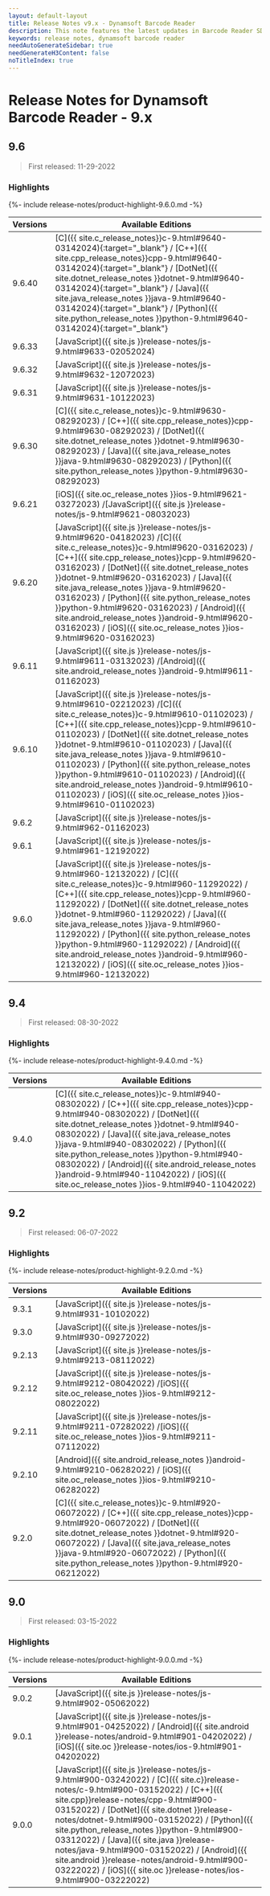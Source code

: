 ```yaml
---
layout: default-layout
title: Release Notes v9.x - Dynamsoft Barcode Reader
description: This note features the latest updates in Barcode Reader SDK version 9.x. New features were added along with various APIs deprecated, removed, and removed.
keywords: release notes, dynamsoft barcode reader
needAutoGenerateSidebar: true
needGenerateH3Content: false
noTitleIndex: true
---
```


# Release Notes for Dynamsoft Barcode Reader - 9.x

## 9.6

> First released: 11-29-2022

### Highlights

{%- include release-notes/product-highlight-9.6.0.md -%}

| Versions | Available Editions |
| -------- | ------------------ |
| 9.6.40 | [C]({{ site.c_release_notes}}c-9.html#9640-03142024){:target="_blank"} / [C++]({{ site.cpp_release_notes}}cpp-9.html#9640-03142024){:target="_blank"} / [DotNet]({{ site.dotnet_release_notes }}dotnet-9.html#9640-03142024){:target="_blank"} / [Java]({{ site.java_release_notes }}java-9.html#9640-03142024){:target="_blank"} / [Python]({{ site.python_release_notes }}python-9.html#9640-03142024){:target="_blank"} |
| 9.6.33 | [JavaScript]({{ site.js }}release-notes/js-9.html#9633-02052024) |
| 9.6.32 | [JavaScript]({{ site.js }}release-notes/js-9.html#9632-12072023) |
| 9.6.31 | [JavaScript]({{ site.js }}release-notes/js-9.html#9631-10122023) |
| 9.6.30 | [C]({{ site.c_release_notes}}c-9.html#9630-08292023) / [C++]({{ site.cpp_release_notes}}cpp-9.html#9630-08292023) / [DotNet]({{ site.dotnet_release_notes }}dotnet-9.html#9630-08292023) / [Java]({{ site.java_release_notes }}java-9.html#9630-08292023) / [Python]({{ site.python_release_notes }}python-9.html#9630-08292023) |
| 9.6.21 | [iOS]({{ site.oc_release_notes }}ios-9.html#9621-03272023) /[JavaScript]({{ site.js }}release-notes/js-9.html#9621-08032023) |
| 9.6.20 | [JavaScript]({{ site.js }}release-notes/js-9.html#9620-04182023) /[C]({{ site.c_release_notes}}c-9.html#9620-03162023) / [C++]({{ site.cpp_release_notes}}cpp-9.html#9620-03162023) / [DotNet]({{ site.dotnet_release_notes }}dotnet-9.html#9620-03162023) / [Java]({{ site.java_release_notes }}java-9.html#9620-03162023) / [Python]({{ site.python_release_notes }}python-9.html#9620-03162023) / [Android]({{ site.android_release_notes }}android-9.html#9620-03162023) / [iOS]({{ site.oc_release_notes }}ios-9.html#9620-03162023) |
| 9.6.11 | [JavaScript]({{ site.js }}release-notes/js-9.html#9611-03132023) /[Android]({{ site.android_release_notes }}android-9.html#9611-01162023) |
| 9.6.10 | [JavaScript]({{ site.js }}release-notes/js-9.html#9610-02212023) /[C]({{ site.c_release_notes}}c-9.html#9610-01102023) / [C++]({{ site.cpp_release_notes}}cpp-9.html#9610-01102023) / [DotNet]({{ site.dotnet_release_notes }}dotnet-9.html#9610-01102023) / [Java]({{ site.java_release_notes }}java-9.html#9610-01102023) / [Python]({{ site.python_release_notes }}python-9.html#9610-01102023) / [Android]({{ site.android_release_notes }}android-9.html#9610-01102023) / [iOS]({{ site.oc_release_notes }}ios-9.html#9610-01102023) |
| 9.6.2 | [JavaScript]({{ site.js }}release-notes/js-9.html#962-01162023) |
| 9.6.1 | [JavaScript]({{ site.js }}release-notes/js-9.html#961-12192022) |
| 9.6.0 | [JavaScript]({{ site.js }}release-notes/js-9.html#960-12132022) / [C]({{ site.c_release_notes}}c-9.html#960-11292022) / [C++]({{ site.cpp_release_notes}}cpp-9.html#960-11292022) / [DotNet]({{ site.dotnet_release_notes }}dotnet-9.html#960-11292022) / [Java]({{ site.java_release_notes }}java-9.html#960-11292022) / [Python]({{ site.python_release_notes }}python-9.html#960-11292022) / [Android]({{ site.android_release_notes }}android-9.html#960-12132022) / [iOS]({{ site.oc_release_notes }}ios-9.html#960-12132022) |

## 9.4

> First released: 08-30-2022

### Highlights

{%- include release-notes/product-highlight-9.4.0.md -%}

| Versions | Available Editions |
| -------- | ------------------ |
| 9.4.0 | [C]({{ site.c_release_notes}}c-9.html#940-08302022) / [C++]({{ site.cpp_release_notes}}cpp-9.html#940-08302022) / [DotNet]({{ site.dotnet_release_notes }}dotnet-9.html#940-08302022) / [Java]({{ site.java_release_notes }}java-9.html#940-08302022) / [Python]({{ site.python_release_notes }}python-9.html#940-08302022) / [Android]({{ site.android_release_notes }}android-9.html#940-11042022) / [iOS]({{ site.oc_release_notes }}ios-9.html#940-11042022) |

## 9.2

> First released: 06-07-2022

### Highlights

{%- include release-notes/product-highlight-9.2.0.md -%}

| Versions | Available Editions |
| -------- | ------------------ |
| 9.3.1 | [JavaScript]({{ site.js }}release-notes/js-9.html#931-10102022) |
| 9.3.0 | [JavaScript]({{ site.js }}release-notes/js-9.html#930-09272022) |
| 9.2.13 | [JavaScript]({{ site.js }}release-notes/js-9.html#9213-08112022) |
| 9.2.12 | [JavaScript]({{ site.js }}release-notes/js-9.html#9212-08042022) /[iOS]({{ site.oc_release_notes }}ios-9.html#9212-08022022) |
| 9.2.11 | [JavaScript]({{ site.js }}release-notes/js-9.html#9211-07282022) /[iOS]({{ site.oc_release_notes }}ios-9.html#9211-07112022) |
| 9.2.10 | [Android]({{ site.android_release_notes }}android-9.html#9210-06282022) / [iOS]({{ site.oc_release_notes }}ios-9.html#9210-06282022) |
| 9.2.0 | [C]({{ site.c_release_notes}}c-9.html#920-06072022) / [C++]({{ site.cpp_release_notes}}cpp-9.html#920-06072022) / [DotNet]({{ site.dotnet_release_notes }}dotnet-9.html#920-06072022) / [Java]({{ site.java_release_notes }}java-9.html#920-06072022) / [Python]({{ site.python_release_notes }}python-9.html#920-06212022) |

## 9.0

> First released: 03-15-2022

### Highlights

{%- include release-notes/product-highlight-9.0.0.md -%}

| Versions | Available Editions |
| -------- | ------------------ |
| 9.0.2 | [JavaScript]({{ site.js }}release-notes/js-9.html#902-05062022) |
| 9.0.1 | [JavaScript]({{ site.js }}release-notes/js-9.html#901-04252022) / [Android]({{ site.android }}release-notes/android-9.html#901-04202022) / [iOS]({{ site.oc }}release-notes/ios-9.html#901-04202022) |
| 9.0.0 | [JavaScript]({{ site.js }}release-notes/js-9.html#900-03242022) / [C]({{ site.c}}release-notes/c-9.html#900-03152022) / [C++]({{ site.cpp}}release-notes/cpp-9.html#900-03152022) / [DotNet]({{ site.dotnet }}release-notes/dotnet-9.html#900-03152022) / [Python]({{ site.python_release_notes }}python-9.html#900-03312022) / [Java]({{ site.java }}release-notes/java-9.html#900-03152022) / [Android]({{ site.android }}release-notes/android-9.html#900-03222022) / [iOS]({{ site.oc }}release-notes/ios-9.html#900-03222022) |
